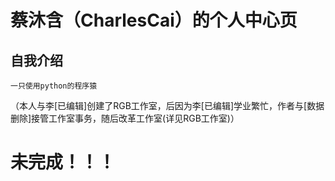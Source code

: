 # 蔡沐含（CharlesCai）的个人中心页
## 自我介绍
    一只使用python的程序猿
  （本人与李[已编辑]创建了RGB工作室，后因为李[已编辑]学业繁忙，作者与[数据删除]接管工作室事务，随后改革工作室(详见RGB工作室)）
# 未完成！！！
